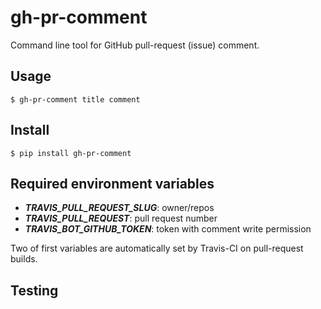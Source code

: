 # gh-pr-comment

Command line tool for GitHub pull-request (issue) comment.

## Usage

```
$ gh-pr-comment title comment
```

## Install

```
$ pip install gh-pr-comment
```

## Required environment variables

- ***TRAVIS\_PULL\_REQUEST\_SLUG***: owner/repos
- ***TRAVIS\_PULL\_REQUEST***: pull request number
- ***TRAVIS\_BOT\_GITHUB\_TOKEN***: token with comment write permission

Two of first variables are automatically set by Travis-CI on pull-request builds.

## Testing
